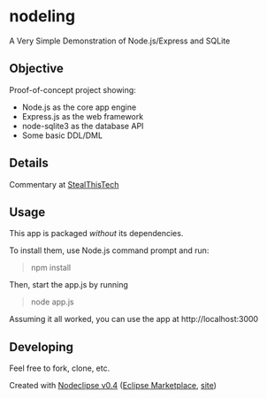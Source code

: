 # nodeling
A Very Simple Demonstration of Node.js/Express and SQLite

## Objective
Proof-of-concept project showing:
 * Node.js as the core app engine
 * Express.js as the web framework
 * node-sqlite3 as the database API
 * Some basic DDL/DML

## Details
Commentary at [StealThisTech](http://stealthistech.blogspot.com/2013/09/a-very-simple-demonstration-of.html)
 
## Usage
This app is packaged *without* its dependencies. 

To install them, use Node.js command prompt and run:
> npm install

Then, start the app.js by running
> node app.js

Assuming it all worked, you can use the app at http://localhost:3000

## Developing
Feel free to fork, clone, etc. 

Created with [Nodeclipse v0.4](https://github.com/Nodeclipse/nodeclipse-1)
 ([Eclipse Marketplace](http://marketplace.eclipse.org/content/nodeclipse), [site](http://www.nodeclipse.org))   


